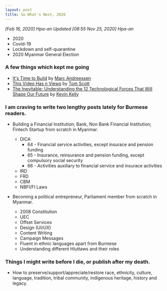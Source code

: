 ```yaml
---
layout: post
title: So What's Next, 2020
---
```


*[Feb 16, 2020] Hpa-an* 
*Updated [08:55 Nov 25, 2020] Hpa-an*

- 2020 
- Covid-19 
- Lockdown and self-quarantine 
- 2020 Myanmar General Election 

### A few things which kept me going  
- [It's Time to Build](https://a16z.com/2020/04/18/its-time-to-build/) by [Marc Andreessen](https://en.wikipedia.org/wiki/Marc_Andreessen)  
- [This Video Has n Views](https://www.youtube.com/watch?v=BxV14h0kFs0) by [Tom Scott](https://www.tomscott.com/)  
- [The Inevitable: Understanding the 12 Technological Forces That Will Shape Our Future](https://www.goodreads.com/book/show/27209431-the-inevitable) by [Kevin Kelly](https://www.youtube.com/user/Kevin2Kelly/) 

### I am craving to write two lengthy posts lately for Burmese readers. 
- Building a Financial Institution; Bank, Non Bank Financial Institution; Fintech Startup from scratch in Myanmar. 
  - DICA  
    - 64 - Financial service activities, except insurace and pension funding  
    - 65 -  Insurance, reinsurance and pension funding, except compulsory social security  
    - 66 - Activities auxiliary to financial service and insurace activities  
  - IRD  
  - FRD  
  - CBM  
  - NBFI/FI Laws  
  
- Becoming a political entrepreneur, Parliament member from scratch in Myanmar. 
  - 2008 Constitution  
  - UEC  
  - Offset Services  
  - Design (UI/UX)  
  - Content Writing  
  - Campaign Messages  
  - Fluent in ethnic languages apart from Burmese  
  - Understanding different Hluttaws and their roles  

### Things I might write before I die, or publish after my death. 
- How to preserve/support/appreciate/restore race, ethnicity, culture, language, tradition, tribal community, indigenous heritage, history and legacy. 
